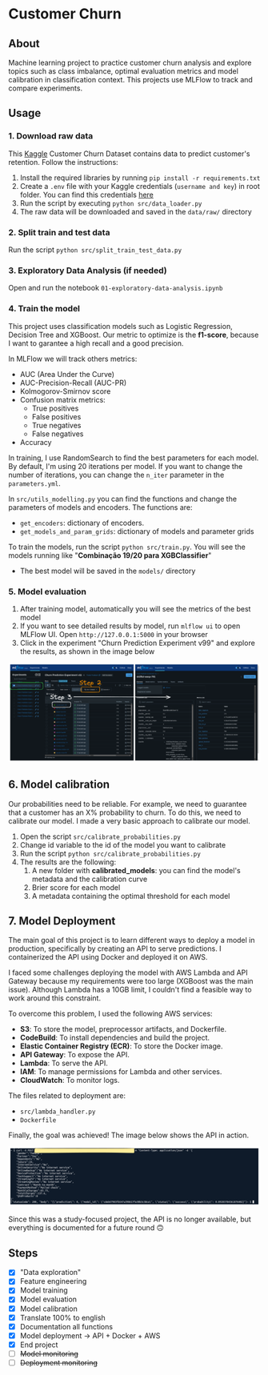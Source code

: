 # Customer Churn

## About

Machine learning project to practice customer churn analysis and explore topics such as class imbalance, optimal evaluation metrics and model calibration in classification context. This projects use MLFlow to track and compare experiments.

## Usage

### 1. Download raw data

This [Kaggle](https://www.kaggle.com/datasets/blastchar/telco-customer-churn) Customer Churn Dataset contains data to predict customer's retention. Follow the instructions:

1. Install the required libraries by running `pip install -r requirements.txt`
2. Create a `.env` file with your Kaggle credentials (`username and key`) in root folder. You can find this credentials [here](https://www.kaggle.com/docs/api#getting-started-installation-&-authentication) 
3. Run the script by executing `python src/data_loader.py`
4. The raw data will be downloaded and saved in the `data/raw/` directory

### 2. Split train and test data

Run the script `python src/split_train_test_data.py`

### 3. Exploratory Data Analysis (if needed)

Open and run the notebook `01-exploratory-data-analysis.ipynb` 

### 4. Train the model

This project uses classification models such as Logistic Regression, Decision Tree and XGBoost. Our metric to optimize is the **f1-score**, because I want to garantee a high recall and a good precision. 

In MLFlow we will track others metrics: 

- AUC (Area Under the Curve)
- AUC-Precision-Recall (AUC-PR)
- Kolmogorov-Smirnov score
- Confusion matrix metrics:
  - True positives
  - False positives
  - True negatives
  - False negatives
- Accuracy

In training, I use RandomSearch to find the best parameters for each model. By default, I'm using 20 iterations per model. If you want to change the number of iterations, you can change the `n_iter` parameter in the `parameters.yml`.

In `src/utils_modelling.py` you can find the functions and change the parameters of models and encoders. The functions are:

- `get_encoders`: dictionary of encoders. 
- `get_models_and_param_grids`: dictionary of models and parameter grids

To train the models, run the script `python src/train.py`. You will see the models running like "**Combinação 19/20 para XGBClassifier**"
- The best model will be saved in the `models/` directory

### 5. Model evaluation 

1. After training model, automatically you will see the metrics of the best model 
2. If you want to see detailed results by model, run `mlflow ui` to open MLFlow UI. Open `http://127.0.0.1:5000` in your browser
3. Click in the experiment "Churn Prediction Experiment v99" and explore the results, as shown in the image below

![alt text](images/image.png)

## 6. Model calibration

Our probabilities need to be reliable. For example, we need to guarantee that a customer has an X% probability to churn. To do this, we need to calibrate our model. I made a very basic approach to calibrate our model.

1. Open the script `src/calibrate_probabilities.py` 
2. Change id variable to the id of the model you want to calibrate
3. Run the script `python src/calibrate_probabilities.py` 
4. The results are the following:
   1. A new folder with **calibrated_models**: you can find the model's metadata and the calibration curve
   2. Brier score for each model
   3. A metadata containing the optimal threshold for each model
  
## 7. Model Deployment

The main goal of this project is to learn different ways to deploy a model in production, specifically by creating an API to serve predictions. I containerized the API using Docker and deployed it on AWS.

I faced some challenges deploying the model with AWS Lambda and API Gateway because my requirements were too large (XGBoost was the main issue). Although Lambda has a 10GB limit, I couldn't find a feasible way to work around this constraint.

To overcome this problem, I used the following AWS services:

- **S3**: To store the model, preprocessor artifacts, and Dockerfile.
- **CodeBuild**: To install dependencies and build the project.
- **Elastic Container Registry (ECR)**: To store the Docker image.
- **API Gateway**: To expose the API.
- **Lambda**: To serve the API.
- **IAM**: To manage permissions for Lambda and other services.
- **CloudWatch**: To monitor logs.

The files related to deployment are:

- `src/lambda_handler.py`
- `Dockerfile`

Finally, the goal was achieved! The image below shows the API in action.

![alt text](images/result.png)

Since this was a study-focused project, the API is no longer available, but everything is documented for a future round 🙃

## Steps

- [x] "Data exploration"
- [x] Feature engineering
- [x] Model training
- [x] Model evaluation
- [x] Model calibration
- [x] Translate 100% to english
- [x] Documentation all functions
- [x] Model deployment -> API + Docker + AWS
- [x] End project
- [ ] ~~Model monitoring~~
- [ ] ~~Deployment monitoring~~